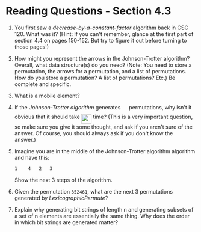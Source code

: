# Reading Questions - Section 4.3

1. You first saw a *decrease-by-a-constant-factor* algorithm back in CSC 120. What was it? (Hint: If you can't remember, glance at the first part of section 4.4 on pages 150-152. But try to figure it out before turning to those pages!)


2. How might you represent the arrows in the Johnson-Trotter algorithm? Overall, what data structure(s) do you need? (Note: You need to store a permutation, the arrows for a permutation, and a list of permutations. How do you store a permutation? A list of permutations? Etc.) Be complete and specific.


3. What is a mobile element?


4. If the *Johnson-Trotter algorithm* generates <img src="svgs/50c0357224674ab662b8ea5e5ca3eb8a.svg?invert_in_darkmode" align=middle width=14.433101099999991pt height=22.831056599999986pt/> permutations, why isn't it obvious that it should take <img src="svgs/da98c79bd78710e5ff66463803c7e313.svg?invert_in_darkmode" align=middle width=27.218533649999987pt height=24.65753399999998pt/> time? (This is a very important question, so make sure you give it some thought, and ask if you aren't sure of the answer. Of course, you should always ask if you don't know the answer.)


5. Imagine you are in the middle of the Johnson-Trotter algorithm algorithm and have this:
   ```   ←	←	←	←
   1	4	2	3
   ```
   Show the next 3 steps of the algorithm.



6. Given the permutation `352461`, what are the next 3 permutations generated by *LexicographicPermute*?


7. Explain why generating bit strings of length n and generating subsets of a set of n elements are essentially the same thing. Why does the order in which bit strings are generated matter?
